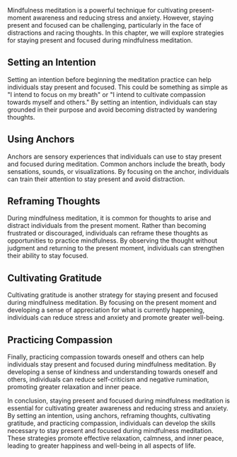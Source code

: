 
Mindfulness meditation is a powerful technique for cultivating present-moment awareness and reducing stress and anxiety. However, staying present and focused can be challenging, particularly in the face of distractions and racing thoughts. In this chapter, we will explore strategies for staying present and focused during mindfulness meditation.

Setting an Intention
--------------------

Setting an intention before beginning the meditation practice can help individuals stay present and focused. This could be something as simple as "I intend to focus on my breath" or "I intend to cultivate compassion towards myself and others." By setting an intention, individuals can stay grounded in their purpose and avoid becoming distracted by wandering thoughts.

Using Anchors
-------------

Anchors are sensory experiences that individuals can use to stay present and focused during meditation. Common anchors include the breath, body sensations, sounds, or visualizations. By focusing on the anchor, individuals can train their attention to stay present and avoid distraction.

Reframing Thoughts
------------------

During mindfulness meditation, it is common for thoughts to arise and distract individuals from the present moment. Rather than becoming frustrated or discouraged, individuals can reframe these thoughts as opportunities to practice mindfulness. By observing the thought without judgment and returning to the present moment, individuals can strengthen their ability to stay focused.

Cultivating Gratitude
---------------------

Cultivating gratitude is another strategy for staying present and focused during mindfulness meditation. By focusing on the present moment and developing a sense of appreciation for what is currently happening, individuals can reduce stress and anxiety and promote greater well-being.

Practicing Compassion
---------------------

Finally, practicing compassion towards oneself and others can help individuals stay present and focused during mindfulness meditation. By developing a sense of kindness and understanding towards oneself and others, individuals can reduce self-criticism and negative rumination, promoting greater relaxation and inner peace.

In conclusion, staying present and focused during mindfulness meditation is essential for cultivating greater awareness and reducing stress and anxiety. By setting an intention, using anchors, reframing thoughts, cultivating gratitude, and practicing compassion, individuals can develop the skills necessary to stay present and focused during mindfulness meditation. These strategies promote effective relaxation, calmness, and inner peace, leading to greater happiness and well-being in all aspects of life.
